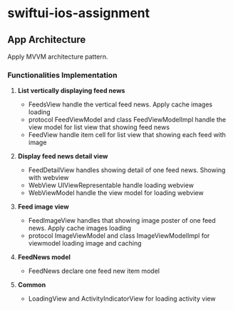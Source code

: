 # swiftui-ios-assignment

## App Architecture
Apply MVVM architecture pattern. 

### Functionalities Implementation
 1. **List vertically displaying feed news**
	 * FeedsView handle the vertical feed news. Apply cache images loading
 	 * protocol FeedViewModel and class FeedViewModelImpl handle the view model for list view that showing feed news
 	 * FeedView handle item cell for list view that showing each feed with image

 2. **Display feed news detail view**
	 * FeedDetailView handles showing detail of one feed news. Showing with webview
	 * WebView UIViewRepresentable handle loading webview
 	 * WebViewModel handle the view model for loading webview 

 3. **Feed image view**
	 * FeedImageView handles that showing image poster of one feed news. Apply cache images loading
	 * protocol ImageViewModel and class ImageViewModelImpl for viewmodel loading image and caching

 4. **FeedNews model**
	 * FeedNews declare one feed new item model

 5. **Common**
	 * LoadingView and ActivityIndicatorView for loading activity view
 
